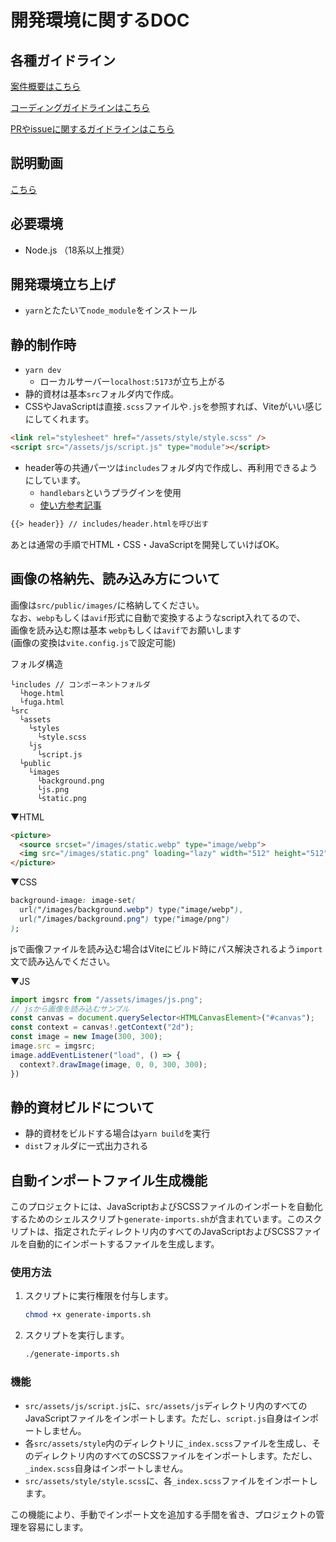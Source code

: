 # 開発環境に関するDOC

## 各種ガイドライン
[案件概要はこちら](./doc/coding-guidelines.md)

[コーディングガイドラインはこちら](./doc/coding-guidelines.md)

[PRやissueに関するガイドラインはこちら](./doc/pr-issue-guidelines.md)

## 説明動画
[こちら](https://defiant-crow-3a6.notion.site/1cd5a20fea11451aa4c16f1490afeea8?pvs=4)

## 必要環境
- Node.js （18系以上推奨）

## 開発環境立ち上げ
- `yarn`とたたいて`node_module`をインストール

## 静的制作時
- `yarn dev`
  - ローカルサーバー`localhost:5173`が立ち上がる
- 静的資材は基本`src`フォルダ内で作成。
- CSSやJavaScriptは直接`.scss`ファイルや`.js`を参照すれば、Viteがいい感じにしてくれます。

```html
<link rel="stylesheet" href="/assets/style/style.scss" />
<script src="/assets/js/script.js" type="module"></script>
```

- header等の共通パーツは`includes`フォルダ内で作成し、再利用できるようにしています。
  - `handlebars`というプラグインを使用
  - [使い方参考記事](https://zenn.dev/tamon_kondo/articles/e6aceb1ea15f4b)

```html
{{> header}} // includes/header.htmlを呼び出す
```

あとは通常の手順でHTML・CSS・JavaScriptを開発していけばOK。

## 画像の格納先、読み込み方について
画像は`src/public/images/`に格納してください。<br>
なお、`webp`もしくは`avif`形式に自動で変換するようなscript入れてるので、<br>
画像を読み込む際は基本 `webp`もしくは`avif`でお願いします<br>
(画像の変換は`vite.config.js`で設定可能)

フォルダ構造
```
└includes // コンポーネントフォルダ
  └hoge.html
  └fuga.html
└src
  └assets
    └styles
      └style.scss
    └js
      └script.js
  └public
    └images
      └background.png
      └js.png
      └static.png
```

▼HTML
```html
<picture>
  <source srcset="/images/static.webp" type="image/webp">
  <img src="/images/static.png" loading="lazy" width="512" height="512" alt="">
</picture>
```

▼CSS
```css
background-image: image-set(
  url("/images/background.webp") type("image/webp"),
  url("/images/background.png") type("image/png")
);
```
jsで画像ファイルを読み込む場合はViteにビルド時にパス解決されるよう`import`文で読み込んでください。

▼JS
```js
import imgsrc from "/assets/images/js.png";
// jsから画像を読み込むサンプル
const canvas = document.querySelector<HTMLCanvasElement>("#canvas");
const context = canvas!.getContext("2d");
const image = new Image(300, 300);
image.src = imgsrc;
image.addEventListener("load", () => {
  context?.drawImage(image, 0, 0, 300, 300);
})
```

## 静的資材ビルドについて
- 静的資材をビルドする場合は`yarn build`を実行
- `dist`フォルダに一式出力される

## 自動インポートファイル生成機能

このプロジェクトには、JavaScriptおよびSCSSファイルのインポートを自動化するためのシェルスクリプト`generate-imports.sh`が含まれています。このスクリプトは、指定されたディレクトリ内のすべてのJavaScriptおよびSCSSファイルを自動的にインポートするファイルを生成します。

### 使用方法

1. スクリプトに実行権限を付与します。
   ```bash
   chmod +x generate-imports.sh
   ```

2. スクリプトを実行します。
   ```bash
   ./generate-imports.sh
   ```

### 機能

- `src/assets/js/script.js`に、`src/assets/js`ディレクトリ内のすべてのJavaScriptファイルをインポートします。ただし、`script.js`自身はインポートしません。
- 各`src/assets/style`内のディレクトリに`_index.scss`ファイルを生成し、そのディレクトリ内のすべてのSCSSファイルをインポートします。ただし、`_index.scss`自身はインポートしません。
- `src/assets/style/style.scss`に、各`_index.scss`ファイルをインポートします。

この機能により、手動でインポート文を追加する手間を省き、プロジェクトの管理を容易にします。
